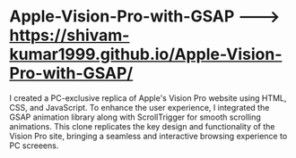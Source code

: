 # Apple-Vision-Pro-with-GSAP --->  https://shivam-kumar1999.github.io/Apple-Vision-Pro-with-GSAP/

I created a PC-exclusive replica of Apple's Vision Pro website using HTML, CSS, and JavaScript. 
To enhance the user experience, I integrated the GSAP animation library along with ScrollTrigger for smooth scrolling animations. 
This clone replicates the key design and functionality of the Vision Pro site, bringing a seamless and interactive browsing experience to PC screeens.
